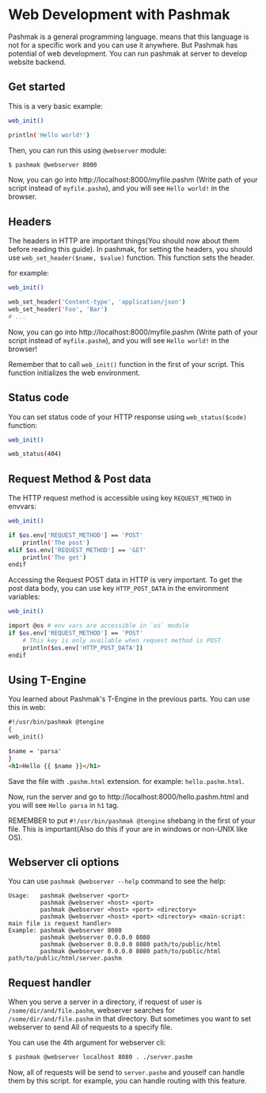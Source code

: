 # Web Development with Pashmak
Pashmak is a general programming language. means that this language is not for a specific work and you can use it anywhere. But Pashmak has potential of web development. You can run pashmak at server to develop website backend.

## Get started
This is a very basic example:

```bash
web_init()

println('Hello world!')
```

Then, you can run this using `@webserver` module:

```bash
$ pashmak @webserver 8000
```

Now, you can go into http://localhost:8000/myfile.pashm (Write path of your script instead of `myfile.pashm`), and you will see `Hello world!` in the browser.

## Headers
The headers in HTTP are important things(You should now about them before reading this guide). In pashmak, for setting the headers, you should use `web_set_header($name, $value)` function. This function sets the header.

for example:

```bash
web_init()

web_set_header('Content-type', 'application/json')
web_set_header('Foo', 'Bar')
# ...
```

Now, you can go into http://localhost:8000/myfile.pashm (Write path of your script instead of `myfile.pashm`), and you will see `Hello world!` in the browser!

Remember that to call `web_init()` function in the first of your script. This function initializes the web environment.

## Status code
You can set status code of your HTTP response using `web_status($code)` function:

```bash
web_init()

web_status(404)
```

## Request Method & Post data
The HTTP request method is accessible using key `REQUEST_METHOD` in envvars:

```bash
web_init()

if $os.env['REQUEST_METHOD'] == 'POST'
    println('The post')
elif $os.env['REQUEST_METHOD'] == 'GET'
    println('The get')
endif
```

Accessing the Request POST data in HTTP is very important. To get the post data body, you can use key `HTTP_POST_DATA` in the environment variables:

```bash
web_init()

import @os # env vars are accessible in `os` module
if $os.env['REQUEST_METHOD'] == 'POST'
    # This key is only available when request method is POST
    println($os.env['HTTP_POST_DATA'])
endif
```

## Using T-Engine
You learned about Pashmak's T-Engine in the previous parts. You can use this in web:

```html
#!/usr/bin/pashmak @tengine
{
web_init()

$name = 'parsa'
}
<h1>Hello {{ $name }}</h1>
```

Save the file with `.pashm.html` extension. for example: `hello.pashm.html`.

Now, run the server and go to http://localhost:8000/hello.pashm.html and you will see `Hello parsa` in `h1` tag.

REMEMBER to put `#!/usr/bin/pashmak @tengine` shebang in the first of your file. This is important(Also do this if your are in windows or non-UNIX like OS).

## Webserver cli options
You can use `pashmak @webserver --help` command to see the help:

```
Usage:   pashmak @webserver <port>
         pashmak @webserver <host> <port>
         pashmak @webserver <host> <port> <directory>
         pashmak @webserver <host> <port> <directory> <main-script: main file is request handler>
Example: pashmak @webserver 8080
         pashmak @webserver 0.0.0.0 8080
         pashmak @webserver 0.0.0.0 8080 path/to/public/html
         pashmak @webserver 0.0.0.0 8080 path/to/public/html path/to/public/html/server.pashm
```

## Request handler
When you serve a server in a directory, if request of user is `/some/dir/and/file.pashm`, webserver searches for `/some/dir/and/file.pashm` in that directory. But sometimes you want to set webserver to send All of requests to a specify file.

You can use the 4th argument for webserver cli:

```bash
$ pashmak @webserver localhost 8080 . ./server.pashm
```

Now, all of requests will be send to `server.pashm` and youself can handle them by this script. for example, you can handle routing with this feature.
